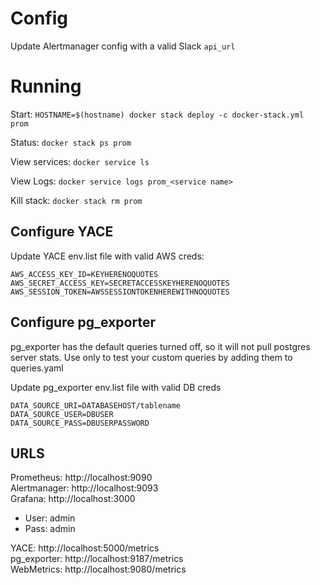 # Config
Update Alertmanager config with a valid Slack `api_url`




# Running
Start:
`HOSTNAME=$(hostname) docker stack deploy -c docker-stack.yml prom`

Status:
`docker stack ps prom`

View services:
`docker service ls`

View Logs:
`docker service logs prom_<service name>`

Kill stack:
`docker stack rm prom`


## Configure YACE
Update YACE env.list file with valid AWS creds:
```
AWS_ACCESS_KEY_ID=KEYHERENOQUOTES
AWS_SECRET_ACCESS_KEY=SECRETACCESSKEYHERENOQUOTES
AWS_SESSION_TOKEN=AWSSESSIONTOKENHEREWITHNOQUOTES
```

## Configure pg_exporter
pg_exporter has the default queries turned off, so it will not pull postgres server
stats. Use only to test your custom queries by adding them to queries.yaml

Update pg_exporter env.list file with valid DB creds
```
DATA_SOURCE_URI=DATABASEHOST/tablename
DATA_SOURCE_USER=DBUSER
DATA_SOURCE_PASS=DBUSERPASSWORD
```

## URLS
Prometheus: http://localhost:9090  
Alertmanager: http://localhost:9093  
Grafana: http://localhost:3000  
- User: admin
- Pass: admin  

YACE: http://localhost:5000/metrics  
pg_exporter: http://localhost:9187/metrics  
WebMetrics: http://localhost:9080/metrics  




